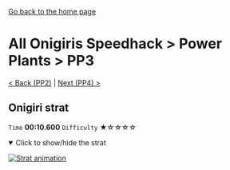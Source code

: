 [Go back to the home page](https://github.com/Doublevil/scbspeedrun)

# All Onigiris Speedhack > Power Plants > PP3

[< Back (PP2)](https://github.com/Doublevil/scbspeedrun/blob/main/levels/arb_sh/pp/PP2.md) | [Next (PP4) >](https://github.com/Doublevil/scbspeedrun/blob/main/levels/arb_sh/pp/PP4.md)

## Onigiri strat

`Time` **00:10.600** `Difficulty` ★☆☆☆☆
<details open>
  <summary>Click to show/hide the strat</summary>

  [![Strat animation](https://github.com/Doublevil/scbspeedrun/blob/main/media/levels/pp/PP3_OnigiriStrat.webp)](https://github.com/Doublevil/scbspeedrun/blob/main/media/levels/pp/PP3_OnigiriStrat.mp4?raw=true)
</details>
